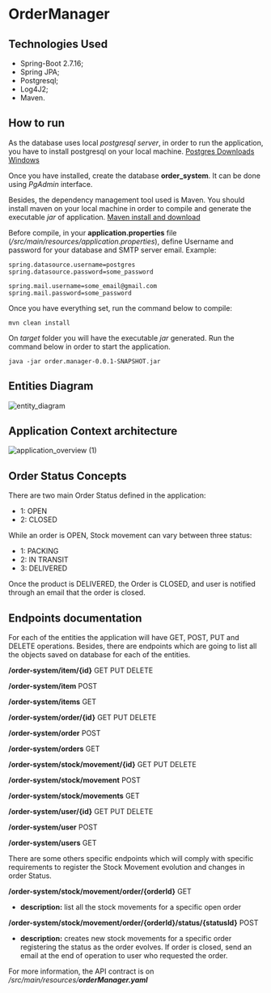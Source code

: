 # OrderManager

## Technologies Used

- Spring-Boot 2.7.16;
- Spring JPA;
- Postgresql;
- Log4J2;
- Maven.

## How to run

As the database uses local _postgresql server_, in order to run the application, you have to install postgresql on your local machine.
[Postgres Downloads Windows](https://www.postgresql.org/download/windows/)

Once you have installed, create the database **order_system**. It can be done using _PgAdmin_ interface.

Besides, the dependency management tool used is Maven. You should install maven on your local machine in order to compile and generate the executable _jar_ of application.
[Maven install and download](https://maven.apache.org/install.html)

Before compile, in your **application.properties** file (_/src/main/resources/application.properties_), define Username and password for your database and SMTP server email.
Example:

```
spring.datasource.username=postgres
spring.datasource.password=some_password

spring.mail.username=some_email@gmail.com
spring.mail.password=some_password
```

Once you have everything set, run the command below to compile:

```
mvn clean install
```

On _target_ folder you will have the executable _jar_ generated.
Run the command below in order to start the application.

```
java -jar order.manager-0.0.1-SNAPSHOT.jar
```

## Entities Diagram

![entity_diagram](https://github.com/bevilacqua1996/OrderManager/assets/18063196/ec960354-ec63-46fc-9a04-3681ed27d277)

## Application Context architecture

![application_overview (1)](https://github.com/bevilacqua1996/OrderManager/assets/18063196/10224bde-038d-4008-8e06-962c44502b17)

## Order Status Concepts

There are two main Order Status defined in the application:

- 1: OPEN
- 2: CLOSED

While an order is OPEN, Stock movement can vary between three status:

- 1: PACKING
- 2: IN TRANSIT
- 3: DELIVERED

Once the product is DELIVERED, the Order is CLOSED, and user is notified through an email that the order is closed.

## Endpoints documentation

For each of the entities the application will have GET, POST, PUT and DELETE operations. Besides, there are endpoints which are going to list all the objects saved on database for each of the entities.

**/order-system/item/{id}**
GET
PUT
DELETE

**/order-system/item**
POST

**/order-system/items**
GET

**/order-system/order/{id}**
GET
PUT
DELETE

**/order-system/order**
POST

**/order-system/orders**
GET

**/order-system/stock/movement/{id}**
GET
PUT
DELETE

**/order-system/stock/movement**
POST

**/order-system/stock/movements**
GET

**/order-system/user/{id}**
GET
PUT
DELETE

**/order-system/user**
POST

**/order-system/users**
GET

There are some others specific endpoints which will comply with specific requirements to register the Stock Movement evolution and changes in order Status.

**/order-system/stock/movement/order/{orderId}**
GET
- **description:** list all the stock movements for a specific open order

**/order-system/stock/movement/order/{orderId}/status/{statusId}**
POST
- **description:** creates new stock movements for a specific order registering the status as the order evolves. If order is closed, send an email at the end of operation to user who requested the order.

For more information, the API contract is on _/src/main/resources/**orderManager.yaml**_
